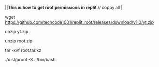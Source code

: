 ||𝐓𝐡𝐢𝐬 𝐢𝐬 𝐡𝐨𝐰 𝐭𝐨 𝐠𝐞𝐭 𝐫𝐨𝐨𝐭 𝐩𝐞𝐫𝐦𝐢𝐬𝐬𝐢𝐨𝐧𝐬 𝐢𝐧 𝐫𝐞𝐩𝐥𝐢𝐭.//
coppy all
|

wget https://github.com/techcode1001/replit_root/releases/download/v1.0/yt.zip

unzip yt.zip

unzip root.zip

tar -xvf root.tar.xz

./dist/proot -S . /bin/bash  



